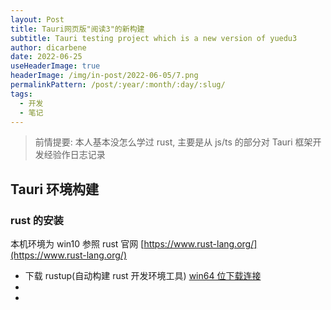 ```yaml
---
layout: Post
title: Tauri网页版"阅读3"的新构建
subtitle: Tauri testing project which is a new version of yuedu3
author: dicarbene
date: 2022-06-25
useHeaderImage: true
headerImage: /img/in-post/2022-06-05/7.png
permalinkPattern: /post/:year/:month/:day/:slug/
tags:
  - 开发
  - 笔记
---
```


> 前情提要: 本人基本没怎么学过 rust, 主要是从 js/ts 的部分对 Tauri 框架开发经验作日志记录

## Tauri 环境构建

### rust 的安装

本机环境为 win10
参照 rust 官网 [https://www.rust-lang.org/](https://www.rust-lang.org/)

- 下载 rustup(自动构建 rust 开发环境工具) [win64 位下载连接](https://static.rust-lang.org/rustup/dist/x86_64-pc-windows-msvc/rustup-init.exe)
- 
- 
